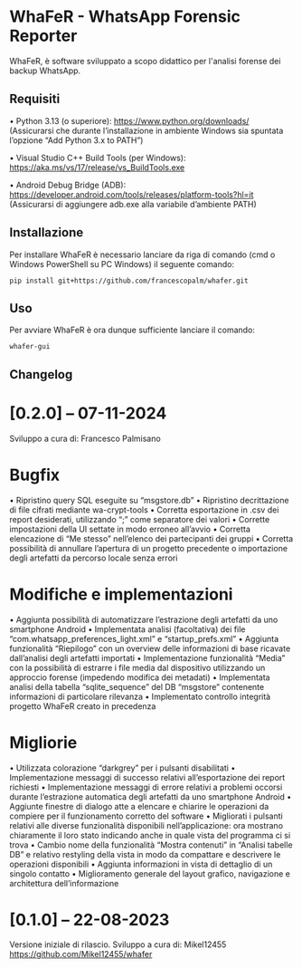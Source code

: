 # WhaFeR - WhatsApp Forensic Reporter

WhaFeR, è software sviluppato a scopo didattico per l'analisi forense dei backup WhatsApp.

## Requisiti

•	Python 3.13 (o superiore):
https://www.python.org/downloads/
(Assicurarsi che durante l’installazione in ambiente Windows sia spuntata l’opzione “Add Python 3.x to PATH”)

•	Visual Studio C++ Build Tools (per Windows):
https://aka.ms/vs/17/release/vs_BuildTools.exe

•	Android Debug Bridge (ADB):
https://developer.android.com/tools/releases/platform-tools?hl=it
(Assicurarsi di aggiungere adb.exe alla variabile d’ambiente PATH)

## Installazione

Per installare WhaFeR è necessario lanciare da riga di comando (cmd o Windows PowerShell su PC Windows) il seguente comando:

```
pip install git+https://github.com/francescopalm/whafer.git
```

## Uso

Per avviare WhaFeR è ora dunque sufficiente lanciare il comando:

```
whafer-gui
```

## Changelog

# [0.2.0] – 07-11-2024
Sviluppo a cura di: Francesco Palmisano

# Bugfix
•	Ripristino query SQL eseguite su “msgstore.db”
•	Ripristino decrittazione di file cifrati mediante wa-crypt-tools
•	Corretta esportazione in .csv dei report desiderati, utilizzando “;” come separatore dei valori
•	Corrette impostazioni della UI settate in modo erroneo all’avvio
•	Corretta elencazione di “Me stesso” nell’elenco dei partecipanti dei gruppi
•	Corretta possibilità di annullare l’apertura di un progetto precedente o importazione degli artefatti da percorso locale senza errori
# Modifiche e implementazioni
•	Aggiunta possibilità di automatizzare l’estrazione degli artefatti da uno smartphone Android
•	Implementata analisi (facoltativa) dei file “com.whatsapp_preferences_light.xml” e “startup_prefs.xml”
•	Aggiunta funzionalità “Riepilogo” con un overview delle informazioni di base ricavate dall’analisi degli artefatti importati
•	Implementazione funzionalità “Media” con la possibilità di estrarre i file media dal dispositivo utilizzando un approccio forense (impedendo modifica dei metadati)
•	Implementata analisi della tabella “sqlite_sequence” del DB “msgstore” contenente informazioni di particolare rilevanza
•	Implementato controllo integrità progetto WhaFeR creato in precedenza
# Migliorie
•	Utilizzata colorazione “darkgrey” per i pulsanti disabilitati
•	Implementazione messaggi di successo relativi all’esportazione dei report richiesti
•	Implementazione messaggi di errore relativi a problemi occorsi durante l’estrazione automatica degli artefatti da uno smartphone Android
•	Aggiunte finestre di dialogo atte a elencare e chiarire le operazioni da compiere per il funzionamento corretto del software
•	Migliorati i pulsanti relativi alle diverse funzionalità disponibili nell’applicazione: ora mostrano chiaramente il loro stato indicando anche in quale vista del programma ci si trova
•	Cambio nome della funzionalità “Mostra contenuti” in “Analisi tabelle DB” e relativo restyling della vista in modo da compattare e descrivere le operazioni disponibili
•	Aggiunta informazioni in vista di dettaglio di un singolo contatto
•	Miglioramento generale del layout grafico, navigazione e architettura dell’informazione

# [0.1.0] – 22-08-2023
Versione iniziale di rilascio.
Sviluppo a cura di: Mikel12455
https://github.com/Mikel12455/whafer
